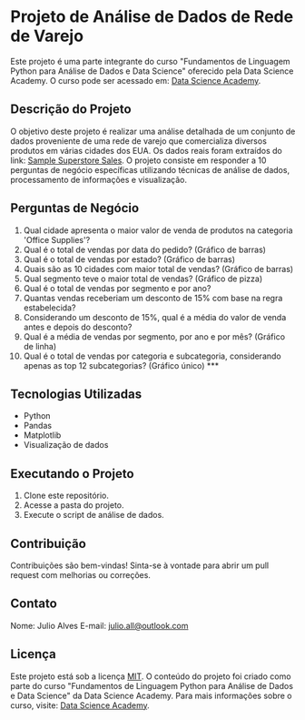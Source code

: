 # Projeto de Análise de Dados de Rede de Varejo

Este projeto é uma parte integrante do curso "Fundamentos de Linguagem Python para Análise de Dados e Data Science" oferecido pela Data Science Academy. O curso pode ser acessado em: [Data Science Academy](https://www.datascienceacademy.com.br/).

## Descrição do Projeto

O objetivo deste projeto é realizar uma análise detalhada de um conjunto de dados proveniente de uma rede de varejo que comercializa diversos produtos em várias cidades dos EUA. Os dados reais foram extraídos do link: [Sample Superstore Sales](https://community.tableau.com/s/question/0D54T00000CWeX8SAL/sample-superstore-sales-excelxls). O projeto consiste em responder a 10 perguntas de negócio específicas utilizando técnicas de análise de dados, processamento de informações e visualização.

## Perguntas de Negócio

1. Qual cidade apresenta o maior valor de venda de produtos na categoria 'Office Supplies'?
2. Qual é o total de vendas por data do pedido? (Gráfico de barras)
3. Qual é o total de vendas por estado? (Gráfico de barras)
4. Quais são as 10 cidades com maior total de vendas? (Gráfico de barras)
5. Qual segmento teve o maior total de vendas? (Gráfico de pizza)
6. Qual é o total de vendas por segmento e por ano?
7. Quantas vendas receberiam um desconto de 15% com base na regra estabelecida?
8. Considerando um desconto de 15%, qual é a média do valor de venda antes e depois do desconto?
9. Qual é a média de vendas por segmento, por ano e por mês? (Gráfico de linha)
10. Qual é o total de vendas por categoria e subcategoria, considerando apenas as top 12 subcategorias? (Gráfico único) ***

## Tecnologias Utilizadas

- Python
- Pandas
- Matplotlib
- Visualização de dados

## Executando o Projeto

1. Clone este repositório.
2. Acesse a pasta do projeto.
3. Execute o script de análise de dados.

## Contribuição

Contribuições são bem-vindas! Sinta-se à vontade para abrir um pull request com melhorias ou correções.

## Contato

Nome: Julio Alves
E-mail: julio.all@outlook.com

## Licença

Este projeto está sob a licença [MIT](LICENSE). O conteúdo do projeto foi criado como parte do curso "Fundamentos de Linguagem Python para Análise de Dados e Data Science" da Data Science Academy. Para mais informações sobre o curso, visite: [Data Science Academy](https://www.datascienceacademy.com.br/).
